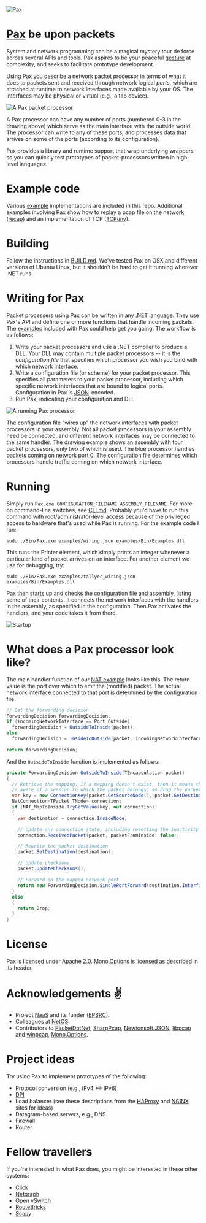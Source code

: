 ![Pax](http://www.cl.cam.ac.uk/~ns441/pax/pax.png)

# [Pax](https://en.wiktionary.org/wiki/pax#Latin) be upon packets

System and network programming can be a magical mystery tour de force across
several APIs and tools.  Pax aspires to be your peaceful
[gesture](http://en.wikipedia.org/wiki/V_sign) at complexity, and seeks to
facilitate prototype development.

Using Pax you describe a network packet processor in terms of what it does to
packets sent and received through network logical *ports*, which are attached
at runtime to network interfaces made available by your OS. The interfaces may
be physical or virtual (e.g., a tap device).

![A Pax packet processor](http://www.cl.cam.ac.uk/~ns441/pax/packetproc.png)

A Pax processor can have any number of ports (numbered 0-3 in the drawing
above) which serve as the main interface with the outside world. The processor
can write to any of these ports, and processes data that arrives on some of the
ports (according to its configuration).

Pax provides a library and runtime support that wrap underlying wrappers so
you can quickly test prototypes of packet-processors written in high-level
languages.

# Example code
Various [example](https://github.com/niksu/pax/tree/master/examples)
implementations are included in this repo.
Additional examples involving Pax show how to replay a pcap file on the network
([recap](https://github.com/niksu/recap)) and an implementation of TCP
([TCPuny](https://github.com/niksu/tcpuny)).

# Building
Follow the instructions in [BUILD.md](BUILD.md).
We've tested Pax on OSX and different versions of Ubuntu Linux, but it shouldn't
be hard to get it running wherever .NET runs.

# Writing for Pax
Packet processers using Pax can be written in any [.NET language](https://en.wikipedia.org/wiki/List_of_CLI_languages).
They use Pax's API and define one or more functions that handle incoming packets.
The [examples](examples) included with Pax could help get you going.
The workflow is as follows:

1. Write your packet processors and use a .NET compiler to produce a DLL. Your DLL may contain multiple packet processors -- it is the *configuration file* that specifies which processor you wish you bind with which network interface.
2. Write a configuration file (or scheme) for your packet processor. This specifies all parameters to your packet processor, including which specific network interfaces that are bound to logical ports. Configuration in Pax is [JSON](https://en.wikipedia.org/wiki/JSON)-encoded.
3. Run Pax, indicating your configuration and DLL.

![A running Pax processor](http://www.cl.cam.ac.uk/~ns441/pax/running.png)

The configuration file "wires up" the network interfaces with packet processors in your assembly. Not all packet processors in your assembly need be connected, and different network interfaces may be connected to the same handler.
The drawing example shows an assembly with four packet processors, only two of which is used. The blue processor handles packets coming on network port 0. The configuration file determines which processors handle traffic coming on which network interface.

# Running
Simply run `Pax.exe CONFIGURATION_FILENAME ASSEMBLY_FILENAME`.
For more on command-line switches, see [CLI.md](CLI.md).
Probably you'd have to run this command with root/administrator-level access
because of the privileged access to hardware that's used while Pax is running.
For the example code I run:
```
sudo ./Bin/Pax.exe examples/wiring.json examples/Bin/Examples.dll
```

This runs the Printer element, which simply prints an integer whenever a
particular kind of packet arrives on an interface. For another element we use
for debugging, try:
```
sudo ./Bin/Pax.exe examples/tallyer_wiring.json examples/Bin/Examples.dll
```

Pax then starts up and checks the configuration file and assembly, listing some of their contents.
It connects the network interfaces with the handlers in the assembly, as specified in the configuration.
Then Pax activates the handlers, and your code takes it from there.

![Startup](http://www.cl.cam.ac.uk/~ns441/pax/start_screenshot.png)


# What does a Pax processor look like?
The main handler function of our [NAT example](examples/Nat/NATBase.cs) looks like this.
The return value is the port over which to emit the (modified) packet. The
actual network interface connected to that port is determined by the
configuration file.
```csharp
// Get the forwarding decision
ForwardingDecision forwardingDecision;
if (incomingNetworkInterface == Port_Outside)
  forwardingDecision = OutsideToInside(packet);
else
  forwardingDecision = InsideToOutside(packet, incomingNetworkInterface);

return forwardingDecision;
```
And the `OutsideToInside` function is implemented as follows:
```csharp
private ForwardingDecision OutsideToInside(TEncapsulation packet)
{
  // Retrieve the mapping. If a mapping doesn't exist, then it means that we're not
  // aware of a session to which the packet belongs: so drop the packet.
  var key = new ConnectionKey(packet.GetSourceNode(), packet.GetDestinationNode());
  NatConnection<TPacket,TNode> connection;
  if (NAT_MapToInside.TryGetValue(key, out connection))
  {
    var destination = connection.InsideNode;

    // Update any connection state, including resetting the inactivity timer
    connection.ReceivedPacket(packet, packetFromInside: false);

    // Rewrite the packet destination
    packet.SetDestination(destination);

    // Update checksums
    packet.UpdateChecksums();

    // Forward on the mapped network port
    return new ForwardingDecision.SinglePortForward(destination.InterfaceNumber);
  }
  else
  {
    return Drop;
  }
}
```

# License
Pax is licensed under [Apache 2.0](license).
[Mono.Options](Options.cs) is licensed as described in its header.


# Acknowledgements :v:
* Project [NaaS](http://www.naas-project.org/) and its funder ([EPSRC](http://epsrc.ac.uk)).
* Colleagues at [NetOS](http://www.cl.cam.ac.uk/research/srg/netos/).
* Contributors to [PacketDotNet](https://github.com/chmorgan/packetnet),
  [SharpPcap](https://github.com/chmorgan/sharppcap),
  [Newtonsoft.JSON](https://github.com/JamesNK/Newtonsoft.Json/),
  [libpcap](http://www.tcpdump.org/) and [winpcap](http://www.winpcap.org/),
  [Mono.Options](https://github.com/mono/mono/blob/master/mcs/class/Mono.Options/Mono.Options/Options.cs).

# Project ideas
Try using Pax to implement prototypes of the following:
* Protocol conversion (e.g., IPv4 <-> IPv6)
* [DPI](https://en.wikipedia.org/wiki/Deep_packet_inspection)
* Load balancer (see these descriptions from the [HAProxy](http://1wt.eu/articles/2006_lb/index.html) and [NGINX](http://nginx.org/en/docs/http/load_balancing.html) sites for ideas)
* Datagram-based servers, e.g., DNS.
* Firewall
* Router

# Fellow travellers
If you're interested in what Pax does, you might be interested in these other systems:
* [Click](http://read.cs.ucla.edu/click/click)
* [Netgraph](https://en.wikipedia.org/wiki/Netgraph)
* [Open vSwitch](https://en.wikipedia.org/wiki/Open_vSwitch)
* [RouteBricks](routebricks.org)
* [Scapy](https://en.wikipedia.org/wiki/Scapy)
